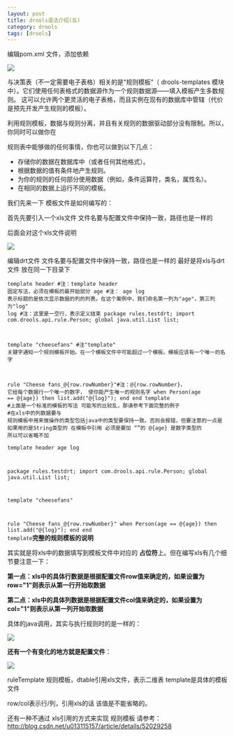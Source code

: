 ```yaml
---
layout: post
title: drools语法介绍(五)
category: drools
tags: [drools]
---
```


编辑pom.xml 文件，添加依赖

![](https://img-blog.csdn.net/20160725231046468?watermark/2/text/aHR0cDovL2Jsb2cuY3Nkbi5uZXQv/font/5a6L5L2T/fontsize/400/fill/I0JBQkFCMA==/dissolve/70/gravity/Center) 

 与决策表（不一定需要电子表格）相关的是“规则模板”（ drools-templates 模块中）。它们使用任何表格式的数据源作为一个规则数据源——填入模板产生多数规则。 这可以允许两个更灵活的电子表格，而且实例在现有的数据库中管辖（代价是预先开发产生规则的模板）。

 利用规则模板，数据与规则分离，并且有关规则的数据驱动部分没有限制。所以，你同时可以做你在

 规则表中能够做的任何事情，你也可以做到以下几点：

*   存储你的数据在数据库中（或者任何其他格式）。
*   根据数据的值有条件地产生规则。
*   为你的规则的任何部分使用数据（例如，条件运算符，类名，属性名）。
*   在相同的数据上运行不同的模板。

 我们先来一下 模板文件是如何编写的：

 首先先要引入一个xls文件 文件名要与配置文件中保持一致，路径也是一样的

 后面会对这个xls文件说明

 ![](https://img-blog.csdn.net/20160725231503878?watermark/2/text/aHR0cDovL2Jsb2cuY3Nkbi5uZXQv/font/5a6L5L2T/fontsize/400/fill/I0JBQkFCMA==/dissolve/70/gravity/Center)

 编辑drt文件 文件名要与配置文件中保持一致，路径也是一样的 最好是将xls与drt 文件 放在同一下目录下

 <code class="language-html">template header         #注：template header 固定写法，必须在模板的最开始部分
age                     #注： age log 表示标题的是依次显示数据的列的列表。在这个案例中，我们命名第一列为"age"，第三列为"log"
log
                        #注：这里是一空行，表示定义结束 
package rules.testdrt;
import com.drools.api.rule.Person;
global java.util.List list;

template "cheesefans"  #注"template" 关键字通知一个规则模板开始。在一个模板文件中可能超过一个模板。模板应该有一个唯一的名字

rule "Cheese fans_@{row.rowNumber}"#注：@{row.rowNumber}， 它给每个数据行一个唯一的数字， 使你能产生唯一的规则名字
    when
        Person(age == @{age})
    then
        list.add("@{log}");
end
end template
#上面是一个标准的模板的写法   可能写的比较乱，那请参考下面完整的例子
#在xls中的列数据要与 规则模板中用来做操作的类型包括java中的类型要保持一致。否则会报错，但要注意的一点是 如果用的是String类型的  在模板中引用 必须是要加 “”的 @{age} 是数字类型的 所以可以省略不加</code>

 <code class="language-html">template header 
age
log

package rules.testdrt;
import com.drools.api.rule.Person;
global java.util.List list;

template "cheesefans"

rule "Cheese fans_@{row.rowNumber}"
    when
        Person(age == @{age})
    then
        list.add("@{log}");
end
end template</code>**完整的规则模板的说明**

 其实就是将xls中的数据填写到模板文件中对应的 **占位符**上。但在编写xls有几个细节要注意一下：

 **第一点：xls中的具体行数据是根据配置文件row值来确定的，如果设置为row="1"则表示从第一行开始取数据**

 **第二点：xls中的具体列数据是根据配置文件col值来确定的，如果设置为col="1"则表示从第一列开始取数据**

 具体的java调用，其实与执行规则时的是一样的：

![](https://img-blog.csdn.net/20160725231253783?watermark/2/text/aHR0cDovL2Jsb2cuY3Nkbi5uZXQv/font/5a6L5L2T/fontsize/400/fill/I0JBQkFCMA==/dissolve/70/gravity/Center)

 **还有一个有变化的地方就是配置文件**： 

 ![](https://img-blog.csdn.net/20160725231206360?watermark/2/text/aHR0cDovL2Jsb2cuY3Nkbi5uZXQv/font/5a6L5L2T/fontsize/400/fill/I0JBQkFCMA==/dissolve/70/gravity/Center) 

 ruleTemplate 规则模板，dtable引用xls文件，表示二维表 template是具体的模板文件

 row/col表示行/列，引用xls的话 该值是不能省略的。

还有一种不通过 xls引用的方式来实现 规则模板 请参考：http://blog.csdn.net/u013115157/article/details/52029258


